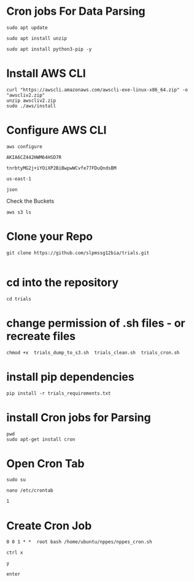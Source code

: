 # Cron jobs For Data Parsing 

```
sudo apt update 

sudo apt install unzip

sudo apt install python3-pip -y
```
# Install AWS CLI 
```
curl "https://awscli.amazonaws.com/awscli-exe-linux-x86_64.zip" -o "awscliv2.zip"
unzip awscliv2.zip
sudo ./aws/install
```

# Configure AWS CLI
```
aws configure

AKIA6CZ442HWM64HSD7R

tnrbtyMG2j+iYOiXP2BiBwpwWCvfe77FDuQndsBM

us-east-1

json
```
Check the Buckets
```
aws s3 ls

```

# Clone your Repo
```
git clone https://github.com/slpmssg12bia/trials.git


```
# cd into the repository
```
cd trials

```
# change permission of .sh files - or recreate files
```
chmod +x  trials_dump_to_s3.sh  trials_clean.sh  trials_cron.sh
```

# install pip dependencies
```
pip install -r trials_requirements.txt 
```
# install Cron jobs for Parsing
```
pwd
sudo apt-get install cron
```
# Open Cron Tab
```
sudo su

nano /etc/crontab

1
```
# Create Cron Job
```
0 0 1 * *  root bash /home/ubuntu/nppes/nppes_cron.sh

ctrl x

y

enter
```